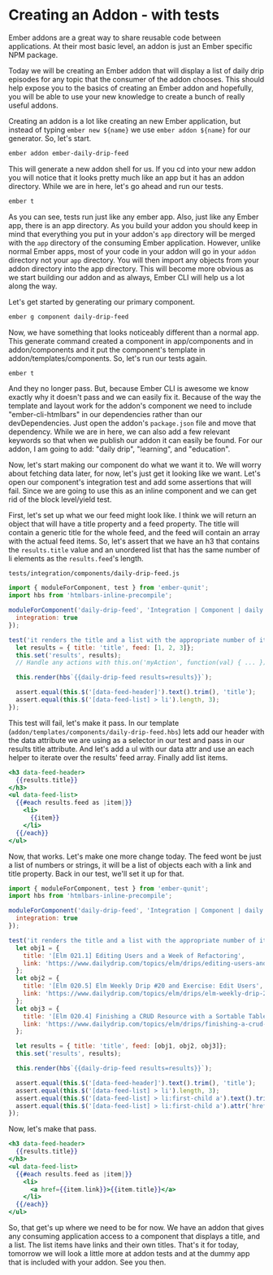 # Creating an Addon - with tests

Ember addons are a great way to share reusable code between applications. At their most basic level, an addon is just an Ember specific NPM package.

Today we will be creating an Ember addon that will display a list of daily drip episodes for any topic that the consumer of the addon chooses. This should help expose you to the basics of creating an Ember addon and hopefully, you will be able to use your new knowledge to create a bunch of really useful addons.

Creating an addon is a lot like creating an new Ember application, but instead of typing `ember new ${name}` we use `ember addon ${name}` for our generator. So, let's start.

```sh
ember addon ember-daily-drip-feed
```

This will generate a new addon shell for us. If you cd into your new addon you will notice that it looks pretty much like an app but it has an addon directory. While we are in here, let's go ahead and run our tests.

```sh
ember t
```

As you can see, tests run just like any ember app. Also, just like any Ember app, there is an app directory. As you build your addon you should keep in mind that everything you put in your addon's `app` directory will be merged with the `app` directory of the consuming Ember application. However, unlike normal Ember apps, most of your code in your addon will go in your `addon` directory not your `app` directory. You will then import any objects from your addon directory into the app directory. This will become more obvious as we start building our addon and as always, Ember CLI will help us a lot along the way.

Let's get started by generating our primary component.

```sh
ember g component daily-drip-feed
```

Now, we have something that looks noticeably different than a normal app. This generate command created a component in app/components and in addon/components and it put the component's template in addon/templates/components. So, let's run our tests again.

```sh
ember t
```

And they no longer pass. But, because Ember CLI is awesome we know exactly why it doesn't pass and we can easily fix it. Because of the way the template and layout work for the addon's component we need to include "ember-cli-htmlbars" in our dependencies rather than our devDependencies. Just open the addon's `package.json` file and move that dependency. While we are in here, we can also add a few relevant keywords so that when we publish our addon it can easily be found. For our addon, I am going to add: "daily drip", "learning", and "education".

Now, let's start making our component do what we want it to. We will worry about fetching data later, for now, let's just get it looking like we want. Let's open our component's integration test and add some assertions that will fail. Since we are going to use this as an inline component and we can get rid of the block level/yield test.

First, let's set up what we our feed might look like. I think we will return an object that will have a title property and a feed property. The title will contain a generic title for the whole feed, and the feed will contain an array with the actual feed items. So, let's assert that we have an h3 that contains the `results.title` value and an unordered list that has the same number of li elements as the `results.feed`'s length.

`tests/integration/components/daily-drip-feed.js`
```JavaScript
import { moduleForComponent, test } from 'ember-qunit';
import hbs from 'htmlbars-inline-precompile';

moduleForComponent('daily-drip-feed', 'Integration | Component | daily drip feed', {
  integration: true
});

test('it renders the title and a list with the appropriate number of items.', function(assert) {
  let results = { title: 'title', feed: [1, 2, 3]};
  this.set('results', results);
  // Handle any actions with this.on('myAction', function(val) { ... });

  this.render(hbs`{{daily-drip-feed results=results}}`);

  assert.equal(this.$('[data-feed-header]').text().trim(), 'title');
  assert.equal(this.$('[data-feed-list] > li').length, 3);
});
```

This test will fail, let's make it pass. In our template (`addon/templates/components/daily-drip-feed.hbs`) lets add our header with the data attribute we are using as a selector in our test and pass in our results title attribute. And let's add a ul with our data attr and use an each helper to iterate over the results' feed array. Finally add list items.

```hbs
<h3 data-feed-header>
  {{results.title}}
</h3>
<ul data-feed-list>
  {{#each results.feed as |item|}}
    <li>
      {{item}}
    </li>
  {{/each}}
</ul>
```

Now, that works. Let's make one more change today. The feed wont be just a list of numbers or strings, it will be a list of objects each with a link and title property. Back in our test, we'll set it up for that.

```JavaScript
import { moduleForComponent, test } from 'ember-qunit';
import hbs from 'htmlbars-inline-precompile';

moduleForComponent('daily-drip-feed', 'Integration | Component | daily drip feed', {
  integration: true
});

test('it renders the title and a list with the appropriate number of items.', function(assert) {
  let obj1 = {
    title: '[Elm 021.1] Editing Users and a Week of Refactoring',
    link: 'https://www.dailydrip.com/topics/elm/drips/editing-users-and-a-week-of-refactoring'
  };
  let obj2 = {
    title: '[Elm 020.5] Elm Weekly Drip #20 and Exercise: Edit Users',
    link: 'https://www.dailydrip.com/topics/elm/drips/elm-weekly-drip-20-and-exercise-edit-users'
  };
  let obj3 = {
    title: '[Elm 020.4] Finishing a CRUD Resource with a Sortable Table in elm-mdl',
    link: 'https://www.dailydrip.com/topics/elm/drips/finishing-a-crud-resource-with-a-sortable-table-in-elm-mdl'
  };

  let results = { title: 'title', feed: [obj1, obj2, obj3]};
  this.set('results', results);

  this.render(hbs`{{daily-drip-feed results=results}}`);

  assert.equal(this.$('[data-feed-header]').text().trim(), 'title');
  assert.equal(this.$('[data-feed-list] > li').length, 3);
  assert.equal(this.$('[data-feed-list] > li:first-child a').text().trim(), obj1.title);
  assert.equal(this.$('[data-feed-list] > li:first-child a').attr('href'), obj1.link);
});
```

Now, let's make that pass.

```hbs
<h3 data-feed-header>
  {{results.title}}
</h3>
<ul data-feed-list>
  {{#each results.feed as |item|}}
    <li>
      <a href={{item.link}}>{{item.title}}</a>
    </li>
  {{/each}}
</ul>
```

So, that get's up where we need to be for now. We have an addon that gives any consuming application access to a component that displays a title, and a list. The list items have links and their own titles. That's it for today, tomorrow we will look a little more at addon tests and at the dummy app that is included with your addon. See you then.

